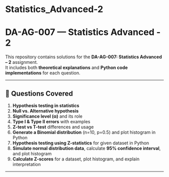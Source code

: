 # Statistics_Advanced-2

# DA-AG-007 — Statistics Advanced - 2

This repository contains solutions for the **DA-AG-007: Statistics Advanced – 2** assignment.  
It includes both **theoretical explanations** and **Python code implementations** for each question.


---

## 📝 Questions Covered
1. **Hypothesis testing in statistics**  
2. **Null vs. Alternative hypothesis**  
3. **Significance level (α)** and its role  
4. **Type I & Type II errors** with examples  
5. **Z-test vs T-test** differences and usage  
6. **Generate a Binomial distribution** (n=10, p=0.5) and plot histogram in Python  
7. **Hypothesis testing using Z-statistics** for given dataset in Python  
8. **Simulate normal distribution data**, calculate **95% confidence interval**, and plot histogram  
9. **Calculate Z-scores** for a dataset, plot histogram, and explain interpretation

---
